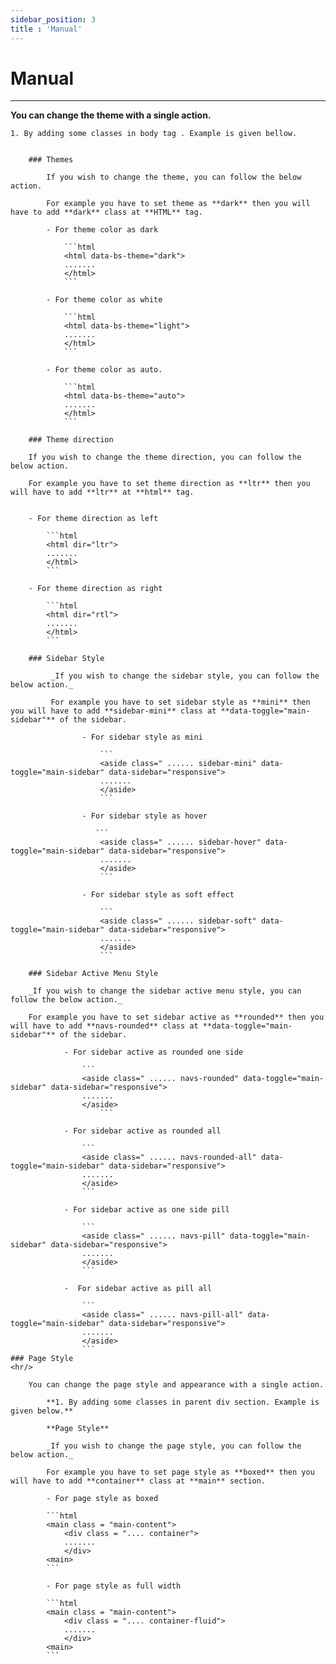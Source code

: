 ```yaml
---
sidebar_position: 3
title : 'Manual'
---
```


# Manual

<div className="border-bottom border-dark mb-4"></div>
<hr/>

**You can change the theme with a single action.**

    1. By adding some classes in body tag . Example is given bellow.


        ### Themes

            If you wish to change the theme, you can follow the below action.

            For example you have to set theme as **dark** then you will have to add **dark** class at **HTML** tag.

            - For theme color as dark

                ```html
                <html data-bs-theme="dark">
                .......
                </html>
                ```
            
            - For theme color as white

                ```html
                <html data-bs-theme="light">
                .......
                </html>
                ```
            
            - For theme color as auto.

                ```html
                <html data-bs-theme="auto">
                .......
                </html>
                ```

        ### Theme direction

        If you wish to change the theme direction, you can follow the below action.

        For example you have to set theme direction as **ltr** then you will have to add **ltr** at **html** tag.


        - For theme direction as left

            ```html
            <html dir="ltr">
            .......
            </html>
            ```

        - For theme direction as right

            ```html
            <html dir="rtl">
            .......
            </html>
            ```

        ### Sidebar Style

             _If you wish to change the sidebar style, you can follow the below action._

             For example you have to set sidebar style as **mini** then you will have to add **sidebar-mini** class at **data-toggle="main-sidebar"** of the sidebar.

                    - For sidebar style as mini
                      
                        ```
                        <aside class=" ...... sidebar-mini" data-toggle="main-sidebar" data-sidebar="responsive">
                        .......
                        </aside>
                        ```

                    - For sidebar style as hover
                       
                       ```
                        <aside class=" ...... sidebar-hover" data-toggle="main-sidebar" data-sidebar="responsive">
                        .......
                        </aside>
                        ```

                    - For sidebar style as soft effect
                        
                        ```
                        <aside class=" ...... sidebar-soft" data-toggle="main-sidebar" data-sidebar="responsive">
                        .......
                        </aside>
                        ```

        ### Sidebar Active Menu Style

        _If you wish to change the sidebar active menu style, you can follow the below action._

        For example you have to set sidebar active as **rounded** then you will have to add **navs-rounded** class at **data-toggle="main-sidebar"** of the sidebar.
    
                - For sidebar active as rounded one side
                
                    ```
                    <aside class=" ...... navs-rounded" data-toggle="main-sidebar" data-sidebar="responsive">
                    .......
                    </aside>
                        ```

                - For sidebar active as rounded all
                
                    ```
                    <aside class=" ...... navs-rounded-all" data-toggle="main-sidebar" data-sidebar="responsive">
                    .......
                    </aside>
                    ```

                - For sidebar active as one side pill
                    
                    ```
                    <aside class=" ...... navs-pill" data-toggle="main-sidebar" data-sidebar="responsive">
                    .......
                    </aside>
                    ```

                -  For sidebar active as pill all
                
                    ```
                    <aside class=" ...... navs-pill-all" data-toggle="main-sidebar" data-sidebar="responsive">
                    .......
                    </aside>
                    ```
    ### Page Style 
    <hr/>
    
        You can change the page style and appearance with a single action.

            **1. By adding some classes in parent div section. Example is given below.**

            **Page Style**

            _If you wish to change the page style, you can follow the below action._

            For example you have to set page style as **boxed** then you will have to add **container** class at **main** section.

            - For page style as boxed

            ```html
            <main class = "main-content">
                <div class = ".... container">
                .......
                </div>
            <main>
            ```
            
            - For page style as full width

            ```html
            <main class = "main-content">
                <div class = ".... container-fluid">
                .......
                </div>
            <main>
            ```